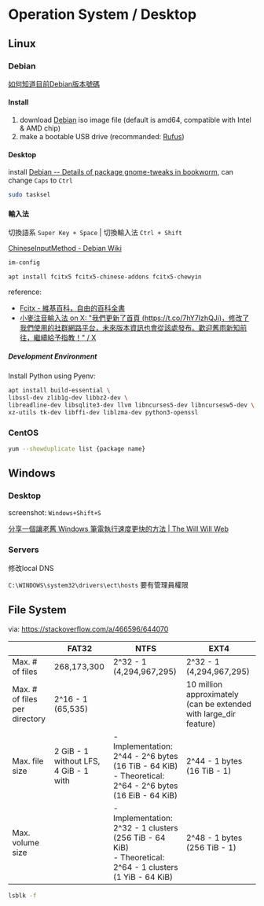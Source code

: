 # Operation System / Desktop

## Linux

### Debian

[如何知道目前Debian版本號碼](../blog/articles/2023/231214tech__how-to-check-debian-version.md)

#### Install

1. download [Debian](https://www.debian.org/distrib/) iso image file (default is amd64, compatible with Intel & AMD chip)
2. make a bootable USB drive (recommanded: [Rufus](https://rufus.ie/en/))

#### Desktop

install [Debian -- Details of package gnome-tweaks in bookworm](https://packages.debian.org/bookworm/gnome-tweaks), can change `Caps` to `Ctrl`

```bash title="install multiple desktop environment"
sudo tasksel
```

#### 輸入法

切換語系 `Super Key + Space` | 切換輸入法 `Ctrl + Shift`

[ChineseInputMethod - Debian Wiki](https://wiki.debian.org/ChineseInputMethod)

```bash title="設定輸入法"
im-config
```

```bash title="Install fcitx5 traditional chinese input"
apt install fcitx5 fcitx5-chinese-addons fcitx5-chewyin
```

reference:

- [Fcitx - 維基百科，自由的百科全書](https://zh.wikipedia.org/zh-tw/Fcitx)
- [小麥注音輸入法 on X: "我們更新了首頁 (https://t.co/7hY7IzhQJi)，修改了我們使用的社群網路平台，未來版本資訊也會從該處發布。歡迎舊雨新知前往，繼續給予指教！" / X](https://twitter.com/McBopomofo/status/1714799933969023391)


##### Development Environment

Install Python using Pyenv:

```bash
apt install build-essential \
libssl-dev zlib1g-dev libbz2-dev \
libreadline-dev libsqlite3-dev llvm libncurses5-dev libncursesw5-dev \
xz-utils tk-dev libffi-dev liblzma-dev python3-openssl
```

### CentOS

```bash title="list all supported version"
yum --showduplicate list {package name}
```

## Windows

### Desktop

screenshot: `Windows+Shift+S`

[分享一個讓老舊 Windows 筆電執行速度更快的方法 | The Will Will Web](https://blog.miniasp.com/post/2024/07/02/Share-a-method-to-make-old-Windows-laptops-run-faster?fbclid=IwZXh0bgNhZW0CMTEAAR0Xk15d7T_bwY3ItQTGaqHMWhoUoJA-msgH5C4kZ-0tJLq4ZYCMJ19Y5y8_aem_0FAYhoheokA85RcvDx-k8g)

### Servers
修改local DNS

`C:\WINDOWS\system32\drivers\ect\hosts` 要有管理員權限

## File System

via: https://stackoverflow.com/a/466596/644070

|                                       | FAT32        | NTFS                     | EXT4          |
| ------------------------------------- | ------------ |--------------------------|---------------|
| Max. # of files               | 268,173,300  | 2^32 - 1 (4,294,967,295) | 2^32 - 1 (4,294,967,295) |
| Max. # of files per directory | 2^16 - 1 (65,535) |     | 10 million approximately (can be extended with large_dir feature)  |
| Max. file size                     | 2 GiB - 1 without LFS, 4 GiB - 1 with | - Implementation: 2^44 - 2^6 bytes (16 TiB - 64 KiB) </br>- Theoretical: 2^64 - 2^6 bytes (16 EiB - 64 KiB) | 2^44 - 1 bytes (16 TiB - 1) |
| Max. volume size            |        | - Implementation: 2^32 - 1 clusters (256 TiB - 64 KiB)</br>- Theoretical: 2^64 - 1 clusters (1 YiB - 64 KiB)  | 2^48 - 1 bytes (256 TiB - 1)  |

```bash title="list filesystem type"
lsblk -f
```
